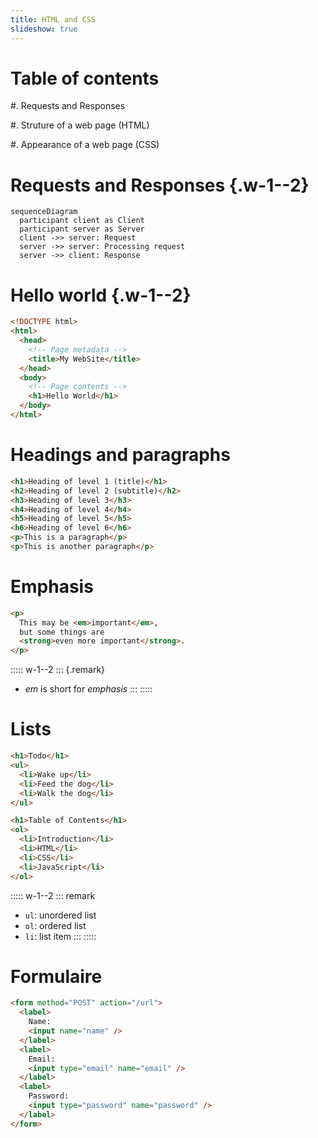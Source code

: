 ```yaml
---
title: HTML and CSS
slideshow: true
---
```


# Table of contents

#. Requests and Responses

#. Struture of a web page (HTML)

#. Appearance of a web page (CSS)

# Requests and Responses {.w-1--2}

~~~ mermaid
sequenceDiagram
  participant client as Client
  participant server as Server
  client ->> server: Request
  server ->> server: Processing request
  server ->> client: Response
~~~

# Hello world {.w-1--2}

~~~ html
<!DOCTYPE html>
<html>
  <head>
    <!-- Page metadata -->
    <title>My WebSite</title>
  </head>
  <body>
    <!-- Page contents -->
    <h1>Hello World</h1>
  </body>
</html>
~~~

# Headings and paragraphs

~~~ html {.run .columns .columns-2}
<h1>Heading of level 1 (title)</h1>
<h2>Heading of level 2 (subtitle)</h2>
<h3>Heading of level 3</h3>
<h4>Heading of level 4</h4>
<h5>Heading of level 5</h5>
<h6>Heading of level 6</h6>
<p>This is a paragraph</p>
<p>This is another paragraph</p>
~~~

# Emphasis

~~~ html {.run .columns .columns-2}
<p>
  This may be <em>important</em>,
  but some things are
  <strong>even more important</strong>.
</p>
~~~

::::: w-1--2
::: {.remark}
- *em* is short for *emphasis*
:::
:::::

# Lists

~~~ html {.run .columns .columns-2}
<h1>Todo</h1>
<ul>
  <li>Wake up</li>
  <li>Feed the dog</li>
  <li>Walk the dog</li>
</ul>

<h1>Table of Contents</h1>
<ol>
  <li>Introduction</li>
  <li>HTML</li>
  <li>CSS</li>
  <li>JavaScript</li>
</ol>
~~~

::::: w-1--2
::: remark
- `ul`: unordered list
- `ol`: ordered list
- `li`: list item
:::
:::::

# Formulaire

~~~ html {.run}
<form method="POST" action="/url">
  <label>
    Name:
    <input name="name" />
  </label>
  <label>
    Email:
    <input type="email" name="email" />
  </label>
  <label>
    Password:
    <input type="password" name="password" />
  </label>
</form>
~~~
